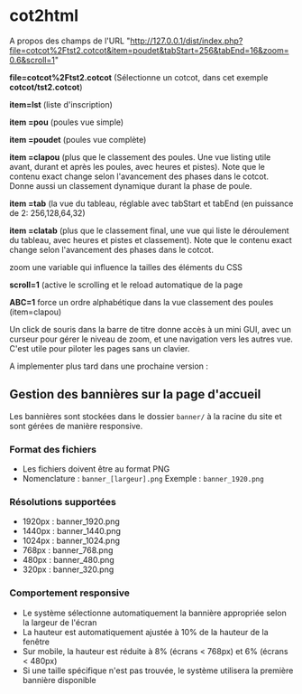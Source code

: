 # cot2html

A propos des champs de l'URL
"http://127.0.0.1/dist/index.php?file=cotcot%2Ftst2.cotcot&item=poudet&tabStart=256&tabEnd=16&zoom=0.6&scroll=1"

<b>file=cotcot%2Ftst2.cotcot</b> (Sélectionne un cotcot, dans cet exemple <b>cotcot/tst2.cotcot</b>)

<b>item=lst</b> (liste d'inscription)

<b>item =pou</b> (poules vue simple)

<b>item =poudet</b> (poules vue complète)

<b>item =clapou</b> (plus que le classement des poules. Une vue listing utile avant, durant et après les poules, avec heures et pistes). Note que le contenu exact change selon l'avancement des phases dans le cotcot. Donne aussi un classement dynamique durant la phase de poule.

<b>item =tab</b> (la vue du tableau, réglable avec tabStart et tabEnd (en puissance de 2: 256,128,64,32)

<b>item =clatab</b> (plus que le classement final, une vue qui liste le déroulement du tableau, avec heures et pistes et classement). Note que le contenu exact change selon l'avancement des phases dans le cotcot.

zoom une variable qui influence la tailles des éléments du CSS

<b>scroll=1</b> (active le scrolling et le reload automatique de la page

<b>ABC=1</b>  force un ordre alphabétique dans la vue classement des poules (item=clapou)

Un click de souris dans la barre de titre donne accès à un mini GUI, avec un curseur pour gérer le niveau de zoom, et une navigation vers les autres vue. C'est utile pour piloter les pages sans un clavier.


 A implementer plus tard dans une prochaine version : 
## Gestion des bannières sur la page d'accueil

Les bannières sont stockées dans le dossier `banner/` à la racine du site et sont gérées de manière responsive.

### Format des fichiers
- Les fichiers doivent être au format PNG
- Nomenclature : `banner_[largeur].png`
  Exemple : `banner_1920.png`

### Résolutions supportées
- 1920px : banner_1920.png
- 1440px : banner_1440.png
- 1024px : banner_1024.png
- 768px : banner_768.png
- 480px : banner_480.png
- 320px : banner_320.png

### Comportement responsive
- Le système sélectionne automatiquement la bannière appropriée selon la largeur de l'écran
- La hauteur est automatiquement ajustée à 10% de la hauteur de la fenêtre
- Sur mobile, la hauteur est réduite à 8% (écrans < 768px) et 6% (écrans < 480px)
- Si une taille spécifique n'est pas trouvée, le système utilisera la première bannière disponible
